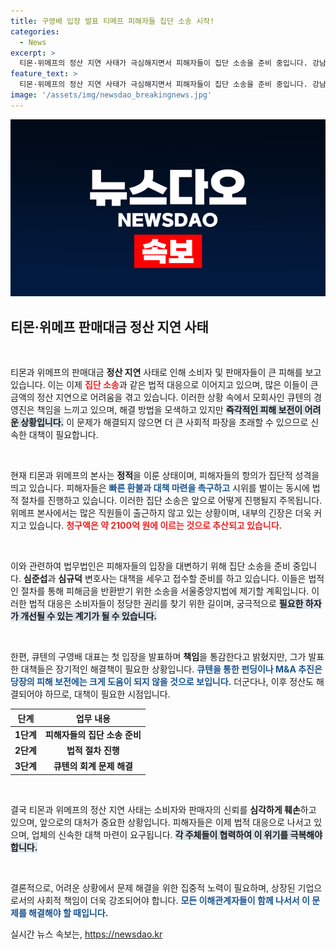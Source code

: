 ```yaml
---
title: 구영배 입장 발표 티메프 피해자들 집단 소송 시작!
categories:
  - News
excerpt: >
  티몬·위메프의 정산 지연 사태가 극심해지면서 피해자들이 집단 소송을 준비 중입니다. 강남에서 열린 우산 시위와 함께 법적 대응이 본격화되고, 큐텐 대표도 경영상 책임을 인정했지만 해결은 요원합니다. 클릭해서 자세한 소식을 확인하세요!
feature_text: >
  티몬·위메프의 정산 지연 사태가 극심해지면서 피해자들이 집단 소송을 준비 중입니다. 강남에서 열린 우산 시위와 함께 법적 대응이 본격화되고, 큐텐 대표도 경영상 책임을 인정했지만 해결은 요원합니다. 클릭해서 자세한 소식을 확인하세요!
image: '/assets/img/newsdao_breakingnews.jpg'
---
```


<p><img src="/assets/img/newsdao_breakingnews.jpg" alt="bookingtag 속보" /></p>

<h2 data-ke-size="size26">티몬·위메프 판매대금 정산 지연 사태</h2>

<p data-ke-size="size16">&nbsp;</p>

<p>티몬과 위메프의 판매대금 <b>정산 지연</b> 사태로 인해 소비자 및 판매자들이 큰 피해를 보고 있습니다. 이는 이제 <b><span style="color: #ee2323;">집단 소송</span></b>과 같은 법적 대응으로 이어지고 있으며, 많은 이들이 큰 금액의 정산 지연으로 어려움을 겪고 있습니다. 이러한 상황 속에서 모회사인 큐텐의 경영진은 책임을 느끼고 있으며, 해결 방법을 모색하고 있지만 <b><span style="background-color: #21538527;">즉각적인 피해 보전이 어려운 상황입니다.</span></b> 이 문제가 해결되지 않으면 더 큰 사회적 파장을 초래할 수 있으므로 신속한 대책이 필요합니다.</p></p>

<p data-ke-size="size16">&nbsp;</p>

<p>현재 티몬과 위메프의 본사는 <b>정적</b>을 이룬 상태이며, 피해자들의 항의가 집단적 성격을 띄고 있습니다. 피해자들은 <b><span style="color: #1a5490;">빠른 환불과 대책 마련을 촉구하고</span></b> 시위를 벌이는 동시에 법적 절차를 진행하고 있습니다. 이러한 집단 소송은 앞으로 어떻게 진행될지 주목됩니다. 위메프 본사에서는 많은 직원들이 출근하지 않고 있는 상황이며, 내부의 긴장은 더욱 커지고 있습니다. <b><span style="color: #ee2323;">청구액은 약 2100억 원에 이르는 것으로 추산되고 있습니다.</span></b> </p>

<p data-ke-size="size16">&nbsp;</p>

<p>이와 관련하여 법무법인은 피해자들의 입장을 대변하기 위해 집단 소송을 준비 중입니다. <b>심준섭</b>과 <b>심규덕</b> 변호사는 대책을 세우고 접수할 준비를 하고 있습니다. 이들은 법적인 절차를 통해 피해금을 반환받기 위한 소송을 서울중앙지법에 제기할 계획입니다. 이러한 법적 대응은 소비자들이 정당한 권리를 찾기 위한 길이며, 궁극적으로 <b><span style="background-color: #21538527;">필요한 하자가 개선될 수 있는 계기가 될 수 있습니다.</span></b></p>

<p data-ke-size="size16">&nbsp;</p>

<p>한편, 큐텐의 구영배 대표는 첫 입장을 발표하며 <b>책임</b>을 통감한다고 밝혔지만, 그가 발표한 대책들은 장기적인 해결책이 필요한 상황입니다. <b><span style="color: #1a5490;">큐텐을 통한 펀딩이나 M&amp;A 추진은 당장의 피해 보전에는 크게 도움이 되지 않을 것으로 보입니다.</span></b> 더군다나, 이후 정산도 해결되어야 하므로, 대책이 필요한 시점입니다.</p>

<table>
    <thead>
        <tr>
            <th style="text-align: center;"><b>단계</b></th>
            <th style="text-align: center;"><b>업무 내용</b></th>
        </tr>
    </thead>
    <tbody>
        <tr>
            <td style="text-align: center; height: 17px;"><b>1단계</b></td>
            <td style="text-align: center; height: 17px;"><b>피해자들의 집단 소송 준비</b></td>
        </tr>
        <tr>
            <td style="text-align: center; height: 17px;"><b>2단계</b></td>
            <td style="text-align: center; height: 17px;"><b>법적 절차 진행</b></td>
        </tr>
        <tr>
            <td style="text-align: center; height: 17px;"><b>3단계</b></td>
            <td style="text-align: center; height: 17px;"><b>큐텐의 회계 문제 해결</b></td>
        </tr>
    </tbody>
</table>

<p data-ke-size="size16">&nbsp;</p>

<p>결국 티몬과 위메프의 정산 지연 사태는 소비자와 판매자의 신뢰를 <b>심각하게 훼손</b>하고 있으며, 앞으로의 대처가 중요한 상황입니다. 피해자들은 이제 법적 대응으로 나서고 있으며, 업체의 신속한 대책 마련이 요구됩니다. <b><span style="background-color: #21538527;">각 주체들이 협력하여 이 위기를 극복해야 합니다.</span></b> </p>

<p data-ke-size="size16">&nbsp;</p>

<p>결론적으로, 어려운 상황에서 문제 해결을 위한 집중적 노력이 필요하며, 상장된 기업으로서의 사회적 책임이 더욱 강조되어야 합니다. <b><span style="color: #1a5490;">모든 이해관계자들이 함께 나서서 이 문제를 해결해야 할 때입니다.</span></b></p>
실시간 뉴스 속보는, <a href="https://newsdao.kr" rel="dofollow">https://newsdao.kr</a>


